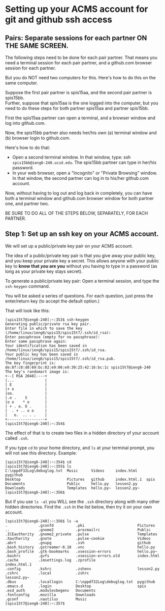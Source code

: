 # Setting up your ACMS account for git and github ssh access

## Pairs: Separate sessions for each partner ON THE SAME SCREEN.

The following steps need to be done for each pair partner.  That means you need a terminal session for each pair partner, and a github.com browser session for each partner.

But you do NOT need two computers for this.  Here's how to do this on the same computer.

Suppose the first pair partner is spis15aa, and the second pair partner is spis15bb.  
Further, suppose that spis15aa is the one logged into the computer, but
you need to do these steps for both partner spis15aa and partner spis15bb.

First the spis15aa partner can open a terminal, and a browser window and log into github.com.

Now, the spis15bb partner also needs her/his own (a) terminal window and (b) browser login to github.com.

Here's how to do that:

* Open a second terminal window.  In that window, type: ssh `spis15bb@ieng6-240.ucsd.edu`.   The spis15bb partner can type in her/his password.
* In your web browser, open a "Incognito" or "Private Browsing" window.   In that window, the second partner can log in to his/her github.com account.

Now, without having to log out and log back in completely, you can have both a terminal window and github.com browser window
for both  partner one, and partner two.

BE SURE TO DO ALL OF THE STEPS BELOW, SEPARATELY, FOR EACH PARTNER.



## Step 1: Set up an ssh key on your ACMS account.

We will set up a public/private key pair on your ACMS account.  


The idea of a public/private key pair is that you give away your public key, 
and you keep your private key a secret.   This allows anyone with your 
public key to **know that *you* are you** without you having to type in a password 
(as long as your private key stays secret).



To generate a public/private key pair: Open a terminal session, and type the `ssh-keygen` command.

You will be asked a series of questions.  For each question, just press the enter/return key (to accept the default option.)

That will look like this:

```
[spis15t7@ieng6-240]:~:353$ ssh-keygen
Generating public/private rsa key pair.
Enter file in which to save the key (/home/linux/ieng6/spis15/spis15t7/.ssh/id_rsa): 
Enter passphrase (empty for no passphrase): 
Enter same passphrase again: 
Your identification has been saved in /home/linux/ieng6/spis15/spis15t7/.ssh/id_rsa.
Your public key has been saved in /home/linux/ieng6/spis15/spis15t7/.ssh/id_rsa.pub.
The key fingerprint is:
de:8f:c0:d8:69:bc:82:e9:06:e9:30:25:42:16:bc:1c spis15t7@ieng6-240
The key's randomart image is:
+--[ RSA 2048]----+
|...              |
| E               |
|+ o              |
|oo.              |
|.o .    S        |
|o o    * o       |
| + . o. O .      |
|  . + .. o o     |
|   o.  .. . .    |
+-----------------+
[spis15t7@ieng6-240]:~:354$ 
```

The effect of that is to create two files in a hidden directory of your account called `.ssh`.  

If you type `cd` to your home directory, and `ls` at your terminal prompt, you will not see this directory.  Example:

```
[spis15t7@ieng6-240]:~:354$ cd
[spis15t7@ieng6-240]:~:355$ ls
C:\nppdf32Log\debuglog.txt  Music      Videos     index.html    pygithub
Desktop                     Pictures   github     index.html.1  spis
Documents                   Public     hello.py   lesson2.py
Downloads                   Templates  hello.py~  lesson2.py~
[spis15t7@ieng6-240]:~:356$
```

But if you use `ls -al` you WILL see the `.ssh` directory along with many other hidden directories. Find the `.ssh` in the 
list below, then try it on your own account.  

```
[spis15t7@ieng6-240]:~:356$ ls -a 
.              .gconfd          .pki                        Pictures
..             .gnome2          .procmailrc                 Public
.ICEauthority  .gnome2_private  .pulse                      Templates
.Xauthority    .gnote           .pulse-cookie               Videos
.abrt          .gnupg           .ssh                        github
.bash_history  .gstreamer-0.10  .vnc                        hello.py
.bash_profile  .gtk-bookmarks   .xsession-errors            hello.py~
.bashrc        .gvfs            .xsession-errors.old        index.html
.cache         .imsettings.log  .zprofile                   index.html.1
.config        .kshrc           .zshenv                     lesson2.py
.cshrc         .local           .zshrc                      lesson2.py~
.dbus          .locallogin      C:\nppdf32Log\debuglog.txt  pygithub
.emacs.d       .login           Desktop                     spis
.esd_auth      .modulesbegenv   Documents
.fontconfig    .mozilla         Downloads
.gconf         .nautilus        Music
[spis15t7@ieng6-240]:~:357$ 
```
